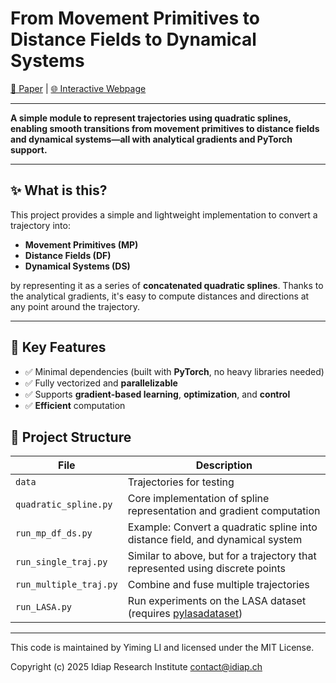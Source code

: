 # From Movement Primitives to Distance Fields to Dynamical Systems

[📄 Paper](https://arxiv.org/pdf/2504.09705) | [🌐 Interactive Webpage](https://mp-df-ds.github.io/)

---
**A simple module to represent trajectories using quadratic splines, enabling smooth transitions from movement primitives to distance fields and dynamical systems—all with analytical gradients and PyTorch support.**

---

## ✨ What is this?

This project provides a simple and lightweight implementation to convert a trajectory into:

- **Movement Primitives (MP)**
- **Distance Fields (DF)**
- **Dynamical Systems (DS)**

by representing it as a series of **concatenated quadratic splines**. Thanks to the analytical gradients, it's easy to compute distances and directions at any point around the trajectory.

---

## 🚀 Key Features

- ✅ Minimal dependencies (built with **PyTorch**, no heavy libraries needed)
- ✅ Fully vectorized and **parallelizable**
- ✅ Supports **gradient-based learning**, **optimization**, and **control**
- ✅ **Efficient** computation



## 📂 Project Structure

| File | Description |
|------|-------------|
| `data` | Trajectories for testing|
| `quadratic_spline.py` | Core implementation of spline representation and gradient computation |
| `run_mp_df_ds.py` | Example: Convert a quadratic spline into distance field, and dynamical system |
| `run_single_traj.py` | Similar to above, but for a trajectory that represented using discrete points|
| `run_multiple_traj.py` | Combine and fuse multiple trajectories |
| `run_LASA.py` | Run experiments on the LASA dataset (requires [pylasadataset](https://github.com/justagist/pyLasaDataset)) 
---


This code is maintained by Yiming LI and licensed under the MIT License.

Copyright (c) 2025 Idiap Research Institute <contact@idiap.ch>
